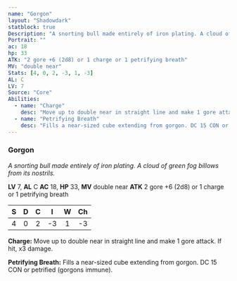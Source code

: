 ```yaml
---
name: "Gorgon"
layout: "Shadowdark"
statblock: true
Description: "A snorting bull made entirely of iron plating. A cloud of green fog billows from its nostrils."
Portrait: ""
ac: 18
hp: 33
ATK: "2 gore +6 (2d8) or 1 charge or 1 petrifying breath"
MV: "double near"
Stats: [4, 0, 2, -3, 1, -3]
AL: C
LV: 7
Source: "Core"
Abilities:
  - name: "Charge"
    desc: "Move up to double near in straight line and make 1 gore attack. If hit, x3 damage."
  - name: "Petrifying Breath"
    desc: "Fills a near-sized cube extending from gorgon. DC 15 CON or petrified (gorgons immune)."
---
```


### Gorgon

_A snorting bull made entirely of iron plating. A cloud of green fog billows from its nostrils._

**LV** 7, **AL** C
**AC** 18, **HP** 33, **MV** double near
**ATK** 2 gore +6 (2d8) or 1 charge or 1 petrifying breath

|  S  |  D  |  C  |  I  |  W  |  Ch  |
|:---:|:---:|:---:|:---:|:---:|:----:|
| 4 | 0 | 2 | -3 | 1 | -3 |

**Charge:** Move up to double near in straight line and make 1 gore attack. If hit, x3 damage.

**Petrifying Breath:** Fills a near-sized cube extending from gorgon. DC 15 CON or petrified (gorgons immune).

